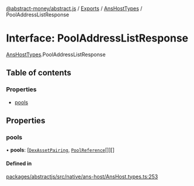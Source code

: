 [@abstract-money/abstract.js](../README.md) / [Exports](../modules.md) / [AnsHostTypes](../modules/AnsHostTypes.md) / PoolAddressListResponse

# Interface: PoolAddressListResponse

[AnsHostTypes](../modules/AnsHostTypes.md).PoolAddressListResponse

## Table of contents

### Properties

- [pools](AnsHostTypes.PoolAddressListResponse.md#pools)

## Properties

### pools

• **pools**: [[`DexAssetPairing`](../modules/AnsHostTypes.md#dexassetpairing), [`PoolReference`](AnsHostTypes.PoolReference.md)[]][]

#### Defined in

[packages/abstractjs/src/native/ans-host/AnsHost.types.ts:253](https://github.com/Abstract-OS/abstract.js/blob/c46b309/packages/abstractjs/src/native/ans-host/AnsHost.types.ts#L253)
